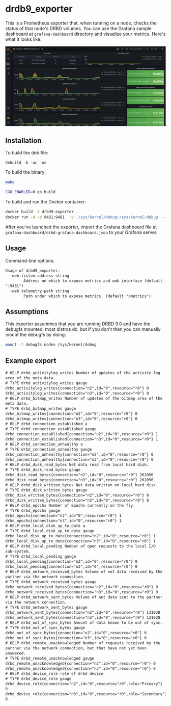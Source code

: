 # drdb9\_exporter

This is a Prometheus exporter that, when running on a node, checks the status
of that node's DRBD volumes. You can use the Grafana sample dashboard at `grafana-dashboard` directory and visualize your metrics.
Here's what it looks like:

![Grafana dashboard](grafana-dashboard/dashboard-image-1.png)

## Installation

To build the deb file:

```
debuild -b -uc -us
```

To build the binary:

```bash
make
```

```bash
CGO_ENABLED=0 go build
```

To build and run the Docker container:

```bash
docker build -t drbd9-exporter .
docker run -d -p 9481:9481  -v '/sys/kernel/debug:/sys/kernel/debug' --name drbd9-exporter drbd9-exporter
```

After you've launched the exporter, import the Grafana dashboard file at `grafana-dashboard/drbd-grafana-dashboard.json` to your Grafana server.

## Usage

Command-line options:

```plain
Usage of drbd9_exporter:
  -web.listen-address string
    	Address on which to expose metrics and web interface (default ":9481")
  -web.telemetry-path string
    	Path under which to expose metrics. (default "/metrics")
```

## Assumptions

This exporter assummes that you are running DRBD 9.0 and have the 
debugfs mounted, most distros do, but if you don't then you can 
manually mount the debugfs by doing:

```bash
mount -t debugfs nodev /sys/kernel/debug
```

## Example export

```plain
# HELP drbd_activitylog_writes Number of updates of the activity log area of the meta data.
# TYPE drbd_activitylog_writes gauge
drbd_activitylog_writes{connection="n2",id="0",resource="r0"} 0
drbd_activitylog_writes{connection="n3",id="0",resource="r0"} 0
# HELP drbd_bitmap_writes Number of updates of the bitmap area of the meta data.
# TYPE drbd_bitmap_writes gauge
drbd_bitmap_writes{connection="n2",id="0",resource="r0"} 0
drbd_bitmap_writes{connection="n3",id="0",resource="r0"} 0
# HELP drbd_connection_established a
# TYPE drbd_connection_established gauge
drbd_connection_established{connection="n2",id="0",resource="r0"} 1
drbd_connection_established{connection="n3",id="0",resource="r0"} 1
# HELP drbd_connection_unhealthy a
# TYPE drbd_connection_unhealthy gauge
drbd_connection_unhealthy{connection="n2",id="0",resource="r0"} 0
drbd_connection_unhealthy{connection="n3",id="0",resource="r0"} 0
# HELP drbd_disk_read_bytes Net data read from local hard disk.
# TYPE drbd_disk_read_bytes gauge
drbd_disk_read_bytes{connection="n2",id="0",resource="r0"} 262056
drbd_disk_read_bytes{connection="n3",id="0",resource="r0"} 262056
# HELP drbd_disk_written_bytes Net data written on local hard disk.
# TYPE drbd_disk_written_bytes gauge
drbd_disk_written_bytes{connection="n2",id="0",resource="r0"} 0
drbd_disk_written_bytes{connection="n3",id="0",resource="r0"} 0
# HELP drbd_epochs Number of Epochs currently on the fly.
# TYPE drbd_epochs gauge
drbd_epochs{connection="n2",id="0",resource="r0"} 1
drbd_epochs{connection="n3",id="0",resource="r0"} 1
# HELP drbd_local_disk_up_to_date a
# TYPE drbd_local_disk_up_to_date gauge
drbd_local_disk_up_to_date{connection="n2",id="0",resource="r0"} 1
drbd_local_disk_up_to_date{connection="n3",id="0",resource="r0"} 1
# HELP drbd_local_pending Number of open requests to the local I/O sub-system.
# TYPE drbd_local_pending gauge
drbd_local_pending{connection="n2",id="0",resource="r0"} 0
drbd_local_pending{connection="n3",id="0",resource="r0"} 0
# HELP drbd_network_received_bytes Volume of net data received by the partner via the network connection.
# TYPE drbd_network_received_bytes gauge
drbd_network_received_bytes{connection="n2",id="0",resource="r0"} 0
drbd_network_received_bytes{connection="n3",id="0",resource="r0"} 0
# HELP drbd_network_sent_bytes Volume of net data sent to the partner via the network connection.
# TYPE drbd_network_sent_bytes gauge
drbd_network_sent_bytes{connection="n2",id="0",resource="r0"} 131028
drbd_network_sent_bytes{connection="n3",id="0",resource="r0"} 131028
# HELP drbd_out_of_sync_bytes Amount of data known to be out of sync.
# TYPE drbd_out_of_sync_bytes gauge
drbd_out_of_sync_bytes{connection="n2",id="0",resource="r0"} 0
drbd_out_of_sync_bytes{connection="n3",id="0",resource="r0"} 0
# HELP drbd_remote_unacknowledged Number of requests received by the partner via the network connection, but that have not yet been answered.
# TYPE drbd_remote_unacknowledged gauge
drbd_remote_unacknowledged{connection="n2",id="0",resource="r0"} 0
drbd_remote_unacknowledged{connection="n3",id="0",resource="r0"} 0
# HELP drbd_device_role role of drbd device
# TYPE drbd_device_role gauge
drbd_device_role{connection="n2",id="0",resource="r0",role="Primary"} 0
drbd_device_role{connection="n3",id="0",resource="r0",role="Secondary"} 0
```
